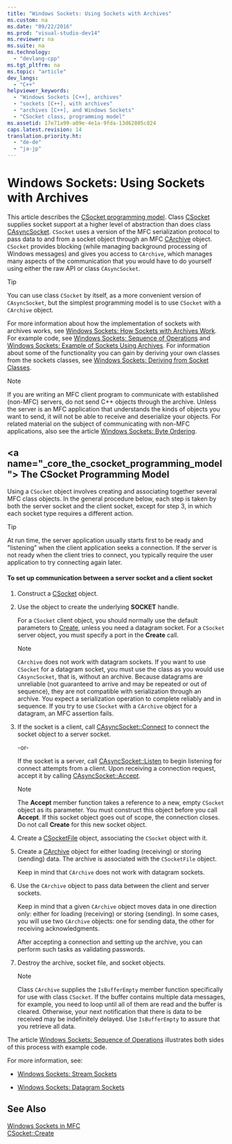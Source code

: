 ```yaml
---
title: "Windows Sockets: Using Sockets with Archives"
ms.custom: na
ms.date: "09/22/2016"
ms.prod: "visual-studio-dev14"
ms.reviewer: na
ms.suite: na
ms.technology: 
  - "devlang-cpp"
ms.tgt_pltfrm: na
ms.topic: "article"
dev_langs: 
  - "C++"
helpviewer_keywords: 
  - "Windows Sockets [C++], archives"
  - "sockets [C++], with archives"
  - "archives [C++], and Windows Sockets"
  - "CSocket class, programming model"
ms.assetid: 17e71a99-a09e-4e1a-9fda-13d62805c824
caps.latest.revision: 14
translation.priority.ht: 
  - "de-de"
  - "ja-jp"
---
```

# Windows Sockets: Using Sockets with Archives
This article describes the [CSocket programming model](#_core_the_csocket_programming_model). Class [CSocket](../vs140/csocket-class.md) supplies socket support at a higher level of abstraction than does class [CAsyncSocket](../vs140/casyncsocket-class.md). `CSocket` uses a version of the MFC serialization protocol to pass data to and from a socket object through an MFC [CArchive](../vs140/carchive-class.md) object. `CSocket` provides blocking (while managing background processing of Windows messages) and gives you access to `CArchive`, which manages many aspects of the communication that you would have to do yourself using either the raw API or class `CAsyncSocket`.  
  
> [!TIP]
>  You can use class `CSocket` by itself, as a more convenient version of `CAsyncSocket`, but the simplest programming model is to use `CSocket` with a `CArchive` object.  
  
 For more information about how the implementation of sockets with archives works, see [Windows Sockets: How Sockets with Archives Work](../vs140/windows-sockets--how-sockets-with-archives-work.md). For example code, see [Windows Sockets: Sequence of Operations](../vs140/windows-sockets--sequence-of-operations.md) and [Windows Sockets: Example of Sockets Using Archives](../vs140/windows-sockets--example-of-sockets-using-archives.md). For information about some of the functionality you can gain by deriving your own classes from the sockets classes, see [Windows Sockets: Deriving from Socket Classes](../vs140/windows-sockets--deriving-from-socket-classes.md).  
  
> [!NOTE]
>  If you are writing an MFC client program to communicate with established (non-MFC) servers, do not send C++ objects through the archive. Unless the server is an MFC application that understands the kinds of objects you want to send, it will not be able to receive and deserialize your objects. For related material on the subject of communicating with non-MFC applications, also see the article [Windows Sockets: Byte Ordering](../vs140/windows-sockets--byte-ordering.md).  
  
##  \<a name="_core_the_csocket_programming_model"></a> The CSocket Programming Model  
 Using a `CSocket` object involves creating and associating together several MFC class objects. In the general procedure below, each step is taken by both the server socket and the client socket, except for step 3, in which each socket type requires a different action.  
  
> [!TIP]
>  At run time, the server application usually starts first to be ready and "listening" when the client application seeks a connection. If the server is not ready when the client tries to connect, you typically require the user application to try connecting again later.  
  
#### To set up communication between a server socket and a client socket  
  
1.  Construct a [CSocket](../vs140/csocket-class.md) object.  
  
2.  Use the object to create the underlying **SOCKET** handle.  
  
     For a `CSocket` client object, you should normally use the default parameters to [Create](../vs140/casyncsocket--create.md), unless you need a datagram socket. For a `CSocket` server object, you must specify a port in the **Create** call.  
  
    > [!NOTE]
    >  `CArchive` does not work with datagram sockets. If you want to use `CSocket` for a datagram socket, you must use the class as you would use `CAsyncSocket`, that is, without an archive. Because datagrams are unreliable (not guaranteed to arrive and may be repeated or out of sequence), they are not compatible with serialization through an archive. You expect a serialization operation to complete reliably and in sequence. If you try to use `CSocket` with a `CArchive` object for a datagram, an MFC assertion fails.  
  
3.  If the socket is a client, call [CAsyncSocket::Connect](../vs140/casyncsocket--connect.md) to connect the socket object to a server socket.  
  
     -or-  
  
     If the socket is a server, call [CAsyncSocket::Listen](../vs140/casyncsocket--listen.md) to begin listening for connect attempts from a client. Upon receiving a connection request, accept it by calling [CAsyncSocket::Accept](../vs140/casyncsocket--accept.md).  
  
    > [!NOTE]
    >  The **Accept** member function takes a reference to a new, empty `CSocket` object as its parameter. You must construct this object before you call **Accept**. If this socket object goes out of scope, the connection closes. Do not call **Create** for this new socket object.  
  
4.  Create a [CSocketFile](../vs140/csocketfile-class.md) object, associating the `CSocket` object with it.  
  
5.  Create a [CArchive](../vs140/carchive-class.md) object for either loading (receiving) or storing (sending) data. The archive is associated with the `CSocketFile` object.  
  
     Keep in mind that `CArchive` does not work with datagram sockets.  
  
6.  Use the `CArchive` object to pass data between the client and server sockets.  
  
     Keep in mind that a given `CArchive` object moves data in one direction only: either for loading (receiving) or storing (sending). In some cases, you will use two `CArchive` objects: one for sending data, the other for receiving acknowledgments.  
  
     After accepting a connection and setting up the archive, you can perform such tasks as validating passwords.  
  
7.  Destroy the archive, socket file, and socket objects.  
  
    > [!NOTE]
    >  Class `CArchive` supplies the `IsBufferEmpty` member function specifically for use with class `CSocket`. If the buffer contains multiple data messages, for example, you need to loop until all of them are read and the buffer is cleared. Otherwise, your next notification that there is data to be received may be indefinitely delayed. Use `IsBufferEmpty` to assure that you retrieve all data.  
  
 The article [Windows Sockets: Sequence of Operations](../vs140/windows-sockets--sequence-of-operations.md) illustrates both sides of this process with example code.  
  
 For more information, see:  
  
-   [Windows Sockets: Stream Sockets](../vs140/windows-sockets--stream-sockets.md)  
  
-   [Windows Sockets: Datagram Sockets](../vs140/windows-sockets--datagram-sockets.md)  
  
## See Also  
 [Windows Sockets in MFC](../vs140/windows-sockets-in-mfc.md)   
 [CSocket::Create](../vs140/csocket--create.md)